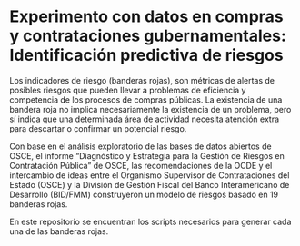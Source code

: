 # Experimento con datos en compras y contrataciones gubernamentales: Identificación predictiva de riesgos

Los indicadores de riesgo (banderas rojas), son métricas de alertas de posibles riesgos que pueden llevar a problemas de eficiencia y competencia de los procesos de compras públicas. La existencia de una bandera roja no implica necesariamente la existencia de un problema, pero sí indica que una determinada área de actividad necesita atención extra para descartar o confirmar un potencial riesgo.

Con base en el análisis exploratorio de las bases de datos abiertos de OSCE, el informe “Diagnóstico y Estrategia para la Gestión de Riesgos en Contratación Pública” de OSCE, las recomendaciones de la OCDE y el intercambio de ideas entre el Organismo Supervisor de Contrataciones del Estado (OSCE) y la División de Gestión Fiscal del Banco Interamericano de Desarrollo (BID/FMM) construyeron un modelo de riesgos basado en 19 banderas rojas. 

En este repositorio se encuentran los scripts necesarios para generar cada una de las banderas rojas. 

